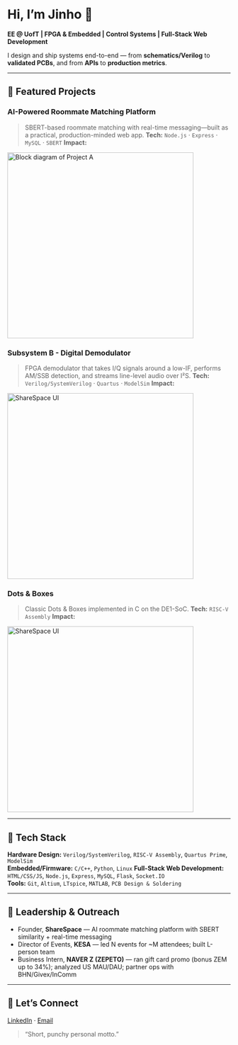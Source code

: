 # Hi, I’m Jinho 👋
**EE @ UofT | FPGA & Embedded | Control Systems | Full-Stack Web Development**

I design and ship systems end-to-end — from **schematics/Verilog** to **validated PCBs**, and from **APIs** to **production metrics**.

---

## 🚀 Featured Projects
### AI-Powered Roommate Matching Platform
> SBERT-based roommate matching with real-time messaging—built as a practical, production-minded web app.
**Tech:** `Node.js` · `Express` · `MySQL` · `SBERT`
**Impact:** 
<img src="assets/projA-diagram.png" alt="Block diagram of Project A" width="420" />

### Subsystem B - Digital Demodulator
> FPGA demodulator that takes I/Q signals around a low-IF, performs AM/SSB detection, and streams line-level audio over I²S.
**Tech:** `Verilog/SystemVerilog` · `Quartus` · `ModelSim` 
**Impact:** 
<img src="assets/projB-ui.png" alt="ShareSpace UI" width="420" />

### Dots & Boxes
> Classic Dots & Boxes implemented in C on the DE1-SoC.
**Tech:** `RISC-V Assembly`
**Impact:**  
<img src="assets/projB-ui.png" alt="ShareSpace UI" width="420" />

---

## 🧰 Tech Stack
**Hardware Design:** `Verilog/SystemVerilog`, `RISC-V Assembly`, `Quartus Prime`, `ModelSim`  
**Embedded/Firmware:** `C/C++`, `Python`, `Linux`
**Full-Stack Web Development:** `HTML/CSS/JS`, `Node.js`, `Express`, `MySQL`, `Flask`, `Socket.IO`  
**Tools:** `Git`, `Altium`, `LTspice`, `MATLAB`, `PCB Design & Soldering`

---

## 🧭 Leadership & Outreach
- Founder, **ShareSpace** — AI roommate matching platform with SBERT similarity + real-time messaging
- Director of Events, **KESA** — led N events for ~M attendees; built L-person team  
- Business Intern, **NAVER Z (ZEPETO)** — ran gift card promo (bonus ZEM up to 34%); analyzed US MAU/DAU; partner ops with BHN/Givex/InComm  

---

## 🔗 Let’s Connect
[LinkedIn]([https://…](https://linkedin.com/in/jinho-choi-junejinho)) · [Email](mailto:jinho.choi0620@gmail.com)

> “Short, punchy personal motto.”
